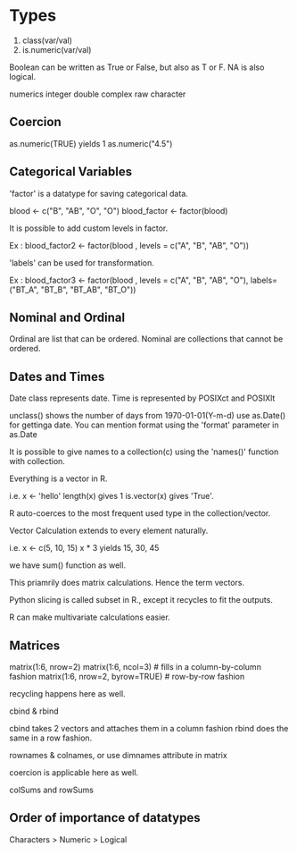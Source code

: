 # Types

1. class(var/val)
2. is.numeric(var/val)

Boolean can be written as True or False, but also as T or F. NA is also logical.

numerics
integer
double
complex
raw
character

## Coercion

as.numeric(TRUE) yields 1
as.numeric("4.5")


## Categorical Variables

'factor' is a datatype for saving categorical data.

blood <- c("B", "AB", "O", "O")
blood_factor <- factor(blood)

It is possible to add custom levels in factor.

Ex : blood_factor2 <- factor(blood , levels = c("A", "B", "AB", "O"))

'labels' can be used for transformation.

Ex : blood_factor3 <- factor(blood , levels = c("A", "B", "AB", "O"), labels=("BT_A", "BT_B", "BT_AB", "BT_O"))

## Nominal and Ordinal

Ordinal are list that can be ordered. Nominal are collections that cannot be ordered.

## Dates and Times

Date class represents date.
Time is represented by POSIXct and POSIXlt

unclass() shows the number of days from 1970-01-01(Y-m-d)
use as.Date() for gettinga date.
You can mention format using the 'format' parameter in as.Date


It is possible to give names to a collection(c) using the 'names()' function with collection.

Everything is a vector in R.

i.e. x <- 'hello'
length(x) gives 1
is.vector(x) gives 'True'.

R auto-coerces to the most frequent used type in the collection/vector.

Vector Calculation extends to every element naturally.

i.e. x <- c(5, 10, 15)
x * 3 yields 15, 30, 45

we have sum() function as well.

This priamrily does matrix calculations. Hence the term vectors.

Python slicing is called subset in R., except it recycles to fit the outputs.

R can make multivariate calculations easier.


## Matrices

matrix(1:6, nrow=2)
matrix(1:6, ncol=3) # fills in a column-by-column fashion
matrix(1:6, nrow=2, byrow=TRUE) # row-by-row fashion

recycling happens here as well.

cbind & rbind

cbind takes 2 vectors and attaches them in a column fashion
rbind does the same in a row fashion.

rownames & colnames, or use dimnames attribute in matrix

coercion is applicable here as well.

colSums and rowSums

## Order of importance of datatypes

Characters > Numeric > Logical
